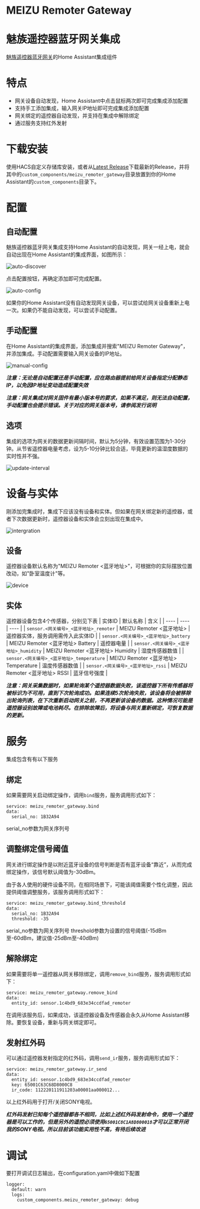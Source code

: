 # MEIZU Remoter Gateway

# 魅族遥控器蓝牙网关集成
[魅族遥控器蓝牙网关](https://github.com/georgezhao2010/esp32_meizu_remoter_gateway)的Home Assistant集成组件

# 特点
- 网关设备自动发现，Home Assistant中点击鼠标两次即可完成集成添加配置
- 支持手工添加集成，输入网关IP地址即可完成集成添加配置
- 网关绑定的遥控器自动发现，并支持在集成中解除绑定
- 通过服务支持红外发射

# 下载安装
使用HACS自定义存储库安装，或者从[Latest Release](https://github.com/georgezhao2010/meizu_remoter_gateway/releases/latest)下载最新的Release，并将其中的`custom_components/meizu_remoter_gateway`目录放置到你的Home Assistant的`custom_components`目录下。

# 配置
## 自动配置
魅族遥控器蓝牙网关集成支持Home Assistant的自动发现，网关一经上电，就会自动出现在Home Assistant的集成界面，如图所示：

![auto-discover](https://user-images.githubusercontent.com/27534713/131560205-e2f3022c-c65d-4752-a219-f8c8cd83827f.png)

点击配置按钮，再确定添加即可完成配置。

![auto-config](https://user-images.githubusercontent.com/27534713/131560709-27730d18-d7a8-41c3-a82b-79cc6da6811e.png)

如果你的Home Assistant没有自动发现网关设备，可以尝试给网关设备重新上电一次。如果仍不能自动发现，可以尝试手动配置。

## 手动配置
在Home Assistant的集成界面，添加集成并搜索"MEIZU Remoter Gateway"，并添加集成。手动配置需要输入网关设备的IP地址。

![manual-config](https://user-images.githubusercontent.com/27534713/131565625-c94d1e30-6895-4a1f-882e-28aa753142df.png)


***注意：无论是自动配置还是手动配置，应在路由器提前给网关设备指定分配静态IP，以免因IP地址变动造成配置失效***

***注意：网关集成对网关固件有最小版本号的要求，如果不满足，则无法自动配置，手动配置也会提示错误。关于对应的网关版本号，请参阅发行说明***

## 选项
集成的选项为网关的数据更新间隔时间，默认为5分钟，有效设置范围为1-30分钟。从节省遥控器电量考虑，设为5-10分钟比较合适，毕竟更新的温湿度数据的实时性并不强。

![update-interval](https://user-images.githubusercontent.com/27534713/131565638-c7e009e4-410d-4a1a-baf9-63649f675640.png)


# 设备与实体
刚添加完集成时，集成下应该没有设备和实体。但如果在网关绑定新的遥控器，或者下次数据更新时，遥控器设备和实体会立刻出现在集成中。

![intergration](https://user-images.githubusercontent.com/27534713/131565658-a783d095-57bf-4cf8-a7f4-5c0bfe0c68a2.png)


## 设备
遥控器设备默认名称为"MEIZU Remoter <蓝牙地址>"，可根据你的实际摆放位置改动，如"卧室温度计"等。

![device](https://user-images.githubusercontent.com/27534713/131565672-24739c3f-1aec-4907-90db-49274235b61f.png)


## 实体
遥控器设备包含4个传感器，分别见下表
| 实体ID | 默认名称 | 含义 |
| ---- | ---- | ---- |
| `sensor.<网关编号>_<蓝牙地址>_remoter` | MEIZU Remoter <蓝牙地址> | 遥控器实体，服务调用需传入此实体ID |
| `sensor.<网关编号>_<蓝牙地址>_battery` | MEIZU Remoter <蓝牙地址> Battery | 遥控器电量 |
| `sensor.<网关编号>_<蓝牙地址>_humidity` | MEIZU Remoter <蓝牙地址> Humidity | 湿度传感器数值 |
| `sensor.<网关编号>_<蓝牙地址>_temperature` | MEIZU Remoter <蓝牙地址> Temperature | 温度传感器数值 |
| `sensor.<网关编号>_<蓝牙地址>_rssi` | MEIZU Remoter <蓝牙地址> RSSI | 蓝牙信号强度 |

***注意：网关采集数据时，如果轮询某个遥控器数据失败，该遥控器下所有传感器将被标识为不可用，直到下次轮询成功。如果连续5次轮询失败，该设备将会被移除出轮询列表，在下次重新启动网关之前，不再更新该设备的数据。这种情况可能是遥控器设别故障或电池耗尽。在排除故障后，将设备与网关重新绑定，可恢复数据的更新。***

# 服务
集成包含有有以下服务
## 绑定
如果需要网关启动绑定操作，调用`bind`服务，服务调用形式如下：
```
service: meizu_remoter_gateway.bind
data:
  serial_no: 1B32A94
```
serial_no参数为网关序列号

## 调整绑定信号阈值
网关进行绑定操作是以附近蓝牙设备的信号判断是否有蓝牙设备“靠近”，从而完成绑定操作，该信号默认阈值为-30dBm。

由于各人使用的硬件设备不同，在相同场景下，可能该阈值需要个性化调整，因此提供阈值调整服务，该服务调用形式如下：
```
service: meizu_remoter_gateway.bind_threshold
data:
  serial_no: 1B32A94
  threshold: -35
```
serial_no参数为网关序列号
threshold参数为设置的信号阈值(-15dBm至-60dBm，建议值-25dBm至-40dBm)

## 解除绑定
如果需要将单一遥控器从网关移除绑定，调用`remove_bind`服务，服务调用形式如下：
```
service: meizu_remoter_gateway.remove_bind
data:
  entity_id: sensor.1c4bd9_683e34ccdfad_remoter
```
在调用该服务后，如果成功，该遥控器设备及传感器会永久从Home Assistant移除。要恢复设备，重新与网关绑定即可。

## 发射红外码
可以通过遥控器发射指定的红外码，调用`send_ir`服务，服务调用形式如下：
```
service: meizu_remoter_gateway.ir_send
data:
  entity_id: sensor.1c4bd9_683e34ccdfad_remoter
  key: 65001C63C68D8000C8
  ir_code: 112220111911203a00001aa000012...
```
以上红外码用于打开/关闭SONY电视。

***红外码发射已知每个遥控器都各不相同，比如上述红外码发射命令，使用一个遥控器是可以工作的，但是另外的遥控必须使用`65001C8C1A8D800018`才可以正常开闭我的SONY电视。所以目前该功能实用性不高，有待后续改进***

# 调试
要打开调试日志输出，在configuration.yaml中做如下配置
```
logger:
  default: warn
  logs:
    custom_components.meizu_remoter_gateway: debug
```
